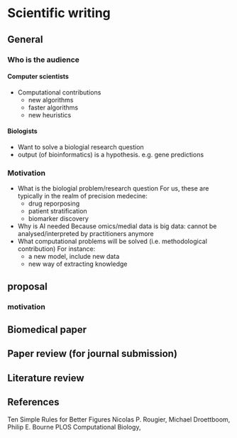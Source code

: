 # Scientific writing

## General

### Who is the audience

#### Computer scientists
- Computational contributions 
  * new algorithms
  * faster algorithms
  * new heuristics
#### Biologists
- Want to solve a biologial research question
- output (of bioinformatics) is a hypothesis. e.g. gene predictions


### Motivation 
- What is the biologial problem/research question
  For us, these are typically in the realm of precision medecine: 
  * drug reporposing
  * patient stratification
  * biomarker discovery
- Why is AI needed
  Because omics/medial data is big data: cannot be analysed/interpreted by practitioners anymore
- What computational problems will be solved (i.e. methodological contribution)
  For instance:
  * a new model, include new data
  * new way of extracting knowledge



## proposal

### motivation



## Biomedical paper

## Paper review (for journal submission)

##  Literature review

## References

Ten Simple Rules for Better Figures
Nicolas P. Rougier, Michael Droettboom, Philip E. Bourne
PLOS Computational Biology,
